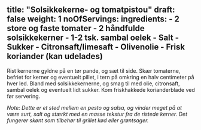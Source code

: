 title: "Solsikkekerne- og tomatpistou"
draft: false
weight: 1
noOfServings: 
ingredients:
	- 2 store og faste tomater
	- 2 håndfulde solsikkekerner
	- 1-2 tsk. sambal oelek
	- Salt
	- Sukker
	- Citronsaft/limesaft
	- Olivenolie
	- Frisk koriander (kan udelades)
---

Rist kernerne gyldne på en tør pande, og sæt til side. Skær tomaterne,
befriet for kerner og eventuelt pillet, i tern på omkring en halv
centimeter på hver led. Bland med solsikkekernerne, og smag til med
olie, citronsaft, sambal oelek og eventuelt lidt sukker. Kom
friskhakkede korianderblade ved før servering.

*Note: Dette er et sted mellem en pesto og salsa, og vinder meget på at
være surt, salt og stærkt med en masse tekstur fra de ristede kerner.
Det fungerer skønt som tilbehør til grillet kød eller grøntsager.*

